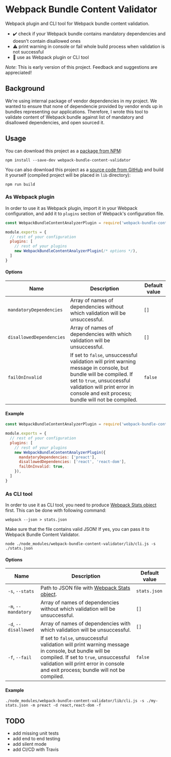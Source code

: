 # Webpack Bundle Content Validator
Webpack plugin and CLI tool for Webpack bundle content validation.

- ✔️ check if your Webpack bundle contains mandatory dependencies and doesn't contain disallowed ones
- ⚠️ print warning in console or fail whole build process when validation is not successful
- 🤖 use as Webpack plugin or CLI tool

*Note*: This is early version of this project. Feedback and suggestions are appreciated!

## Background
We're using internal package of vendor dependencies in my project. We wanted to ensure that none of dependencie provided by vendor ends up in bundles representing our applications. Therefore, I wrote this tool to validate content of Webpack bundle against list of mandatory and disallowed dependencies, and open sourced it.

## Usage
You can download this project as a [package from NPM](https://www.npmjs.com/package/webpack-bundle-content-validator):

```shell
npm install --save-dev webpack-bundle-content-validator
```

You can also download this project as a [source code from GitHub](https://github.com/soofka/webpack-bundle-content-validator) and build it yourself (compiled project will be placed in `lib` directory):

```shell
npm run build
```

### As Webpack plugin
In order to use it as Webpack plugin, import it in your Webpack configuration, and add it to `plugins` section of Webpack's configuration file.

```js
const WebpackBundleContentAnalyzerPlugin = require('webpack-bundle-content-analyzer/lib/plugin');

module.exports = {
  // rest of your configuration
  plugins: [
    // rest of your plugins
    new WebpackBundleContentAnalyzerPlugin(/* options */),
  ]
}
```

#### Options
| Name | Description | Default value |
|-|-|-|
| `mandatoryDependencies` | Array of names of dependencies without which validation will be unsuccessful. | `[]` |
| `disallowedDependencies` | Array of names of dependencies with which validation will be unsuccessful. | `[]` |
| `failOnInvalid` | If set to `false`, unsuccessful validation will print warning message in console, but bundle will be compiled. If set to `true`, unsuccessful validation will print error in console and exit process; bundle will not be compiled. | `false` |

#### Example
```js
const WebpackBundleContentAnalyzerPlugin = require('webpack-bundle-content-analyzer/lib/plugin');

module.exports = {
  // rest of your configuration
  plugins: [
    // rest of your plugins
    new WebpackBundleContentAnalyzerPlugin({
      mandatoryDependencies: ['preact'],
      disallowedDependencies: ['react', 'react-dom'],
      failOnInvalid: true,
    }),
  ]
}
```

### As CLI tool
In order to use it as CLI tool, you need to produce [Webpack Stats object](https://webpack.js.org/api/stats/) first. This can be done with following command:

```shell
webpack --json > stats.json
```

Make sure that the file contains valid JSON! If yes, you can pass it to Webpack Bundle Content Validator.

```shell
node ./node_modules/webpack-bundle-content-validator/lib/cli.js -s ./stats.json
```

#### Options
| Name | Description | Default value |
|-|-|-|
| `-s`, `--stats` | Path to JSON file with [Webpack Stats object](https://webpack.js.org/api/stats/). | `stats.json` |
| `-m`, `--mandatory` | Array of names of dependencies without which validation will be unsuccessful. | `[]` |
| `-d`, `--disallowed` | Array of names of dependencies with which validation will be unsuccessful. | `[]` |
| `-f`, `--fail` | If set to `false`, unsuccessful validation will print warning message in console, but bundle will be compiled. If set to `true`, unsuccessful validation will print error in console and exit process; bundle will not be compiled. | `false` |

#### Example
```shell
./node_modules/webpack-bundle-content-validator/lib/cli.js -s ./my-stats.json -m preact -d react,react-dom -f
```

## TODO
* add missing unit tests
* add end to end testing
* add silent mode
* add CI/CD with Travis